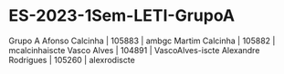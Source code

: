 # ES-2023-1Sem-LETI-GrupoA
Grupo A
Afonso Calcinha     | 105883 | ambgc
Martim Calcinha     | 105882 | mcalcinhaiscte
Vasco Alves         | 104891 | VascoAlves-iscte
Alexandre Rodrigues | 105260 | alexrodiscte
